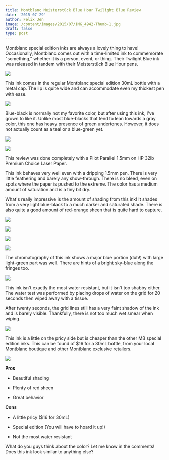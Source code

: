```yaml
---
title: Montblanc Meisterstück Blue Hour Twilight Blue Review
date: '2015-07-29'
author: Felix Jen
image: /content/images/2015/07/IMG_4942-Thumb-1.jpg
draft: false
type: post
---
```

Montblanc special edition inks are always a lovely thing to have! Occasionally, Montblanc comes out with a time-limited ink to commemorate "something," whether it is a person, event, or thing. Their Twilight Blue ink was released in tandem with their Meisterstück Blue Hour pens.

![](/content/images/2015/07/IMG_4935.jpg)

This ink comes in the regular Montblanc special edition 30mL bottle with a metal cap. The lip is quite wide and can accommodate even my thickest pen with ease. 

![](/content/images/2015/07/IMG_4936.jpg)

Blue-black is normally not my favorite color, but after using this ink, I've grown to like it. Unlike most blue-blacks that tend to lean towards a gray color, this one has heavy presence of green undertones. However, it does not actually count as a teal or a blue-green yet.


![](/content/images/2015/07/IMG_4937.jpg)

![](/content/images/2015/07/IMG_4942.jpg)

This review was done completely with a Pilot Parallel 1.5mm on HP 32lb Premium Choice Laser Paper.

This ink behaves very well even with a dripping 1.5mm pen. There is very little feathering and barely any show-through. There is no bleed, even on spots where the paper is pushed to the extreme. The color has a medium amount of saturation and is a tiny bit dry. 

What's really impressive is the amount of shading from this ink! It shades from a very light blue-black to a much darker and saturated shade. There is also quite a good amount of red-orange sheen that is quite hard to capture.

![](/content/images/2015/07/IMG_4939.jpg)

![](/content/images/2015/07/IMG_4938.jpg)

![](/content/images/2015/07/IMG_0100.jpg)

![](/content/images/2015/07/IMG_0095.jpg)

The chromatography of this ink shows a major blue portion (duh!) with large light-green part was well. There are hints of a bright sky-blue along the fringes too.

![](/content/images/2015/07/IMG_0096.jpg)

This ink isn't exactly the most water resistant, but it isn't too shabby either. The water test was performed by placing drops of water on the grid for 20 seconds then wiped away with a tissue. 

After twenty seconds, the grid lines still has a very faint shadow of the ink and is barely visible. Thankfully, there is not too much wet smear when wiping.

![](/content/images/2015/07/IMG_0097.jpg)

This ink is a little on the pricy side but is cheaper than the other MB special edition inks. This can be found of $16 for a 30mL bottle, from your local Montblanc boutique and other Montblanc exclusive retailers.

![](/content/images/2015/07/Scan_2.jpg)

**Pros**

* Beautiful shading

* Plenty of red sheen

* Great behavior

**Cons**

* A little pricy ($16 for 30mL)

* Special edition (You will have to hoard it up!)

* Not the most water resistant

What do you guys think about the color? Let me know in the comments! Does this ink look similar to anything else?
